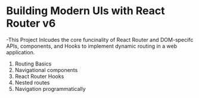 # Building Modern UIs with React Router v6

-This Project Inlcudes the core funcinality of React Router and DOM-specifc APIs, components, and Hooks to implement dynamic routing in a web application.

1. Routing Basics
2. Navigational components
3. React Router Hooks
4. Nested routes
5. Navigation programmatically
